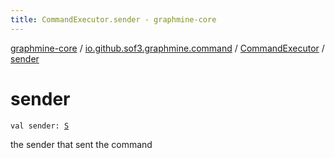 ```yaml
---
title: CommandExecutor.sender - graphmine-core
---
```


[graphmine-core](../../index.html) / [io.github.sof3.graphmine.command](../index.html) / [CommandExecutor](index.html) / [sender](./sender.html)

# sender

`val sender: `[`S`](index.html#S)

the sender that sent the command

